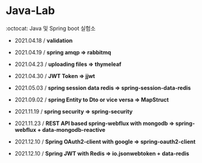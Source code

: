 # Java-Lab
:octocat: Java 및 Spring boot 실험소

- 2021.04.18 / **validation** <br>

- 2021.04.19 / **spring amqp => rabbitmq** <br>

- 2021.04.23 / **uploading files => thymeleaf** <br>

- 2021.04.30 / **JWT Token => jjwt** <br>

- 2021.05.03 / **spring session data redis => spring-session-data-redis** <br>

- 2021.09.02 / **spring Entity to Dto or vice versa => MapStruct** <br>

- 2021.11.19 / **spring security => spring-security** <br>

- 2021.11.23 / **REST API based spring-webflux with mongodb => spring-webflux + data-mongodb-reactive** <br>

- 2021.12.10 / **Spring OAuth2-client with google => spring-oauth2-client** <br>

- 2021.12.10 / **Spring JWT with Redis => io.jsonwebtoken + data-redis** <br>
